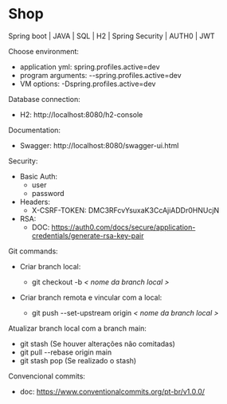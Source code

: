 # Shop

Spring boot | JAVA | SQL | H2 | Spring Security | AUTH0 | JWT

Choose environment:

* application yml: spring.profiles.active=dev
* program arguments: --spring.profiles.active=dev
* VM options: -Dspring.profiles.active=dev

Database connection:

* H2: http://localhost:8080/h2-console

Documentation:

* Swagger: http://localhost:8080/swagger-ui.html

Security:

* Basic Auth:
    - user
    - password
* Headers:
    - X-CSRF-TOKEN: DMC3RFcvYsuxaK3CcAjiADDr0HNUcjN
* RSA:
    - DOC: https://auth0.com/docs/secure/application-credentials/generate-rsa-key-pair

Git commands:

* Criar branch local:
    - git checkout -b *< nome da branch local >*

* Criar branch remota e vincular com a local:
    - git push --set-upstream origin *< nome da branch local >*

Atualizar branch local com a branch main:

- git stash (Se houver alterações não comitadas)
- git pull --rebase origin main
- git stash pop (Se realizado o stash)

Convencional commits:

* doc: https://www.conventionalcommits.org/pt-br/v1.0.0/